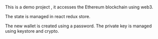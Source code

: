 This is a demo project , it accesses the Ethereum blockchain using web3.

The state is managed in react redux store.

The new wallet is created using a password. The private key is managed using keystore and crypto.
